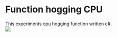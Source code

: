 # Function hogging CPU
This experiments cpu hogging function written c#. 
<br/>
   <a href="https://azuredeploy.net/" target="_blank">
    <img src="http://azuredeploy.net/deploybutton.png"/>
  </a>
